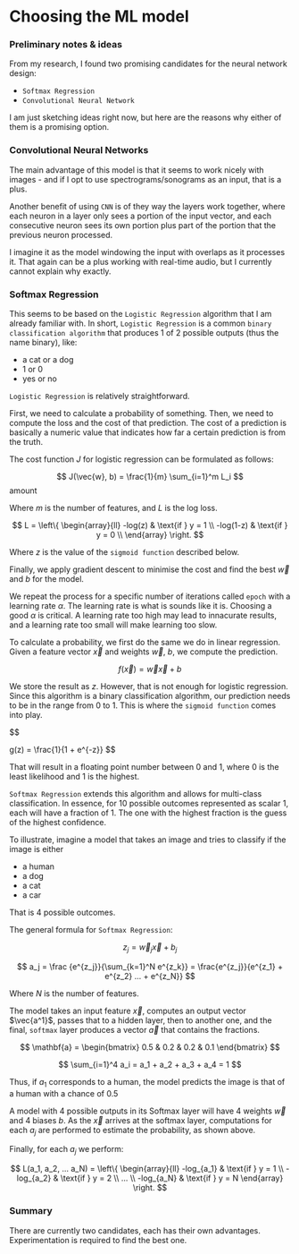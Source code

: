 # Choosing the ML model

### Preliminary notes & ideas

From my research, I found two promising candidates for the neural network design:

- `Softmax Regression`
- `Convolutional Neural Network`

I am just sketching ideas right now, but here are the reasons why either of them is a promising option.

### Convolutional Neural Networks
The main advantage of this model is that it seems to work nicely with images - and if I opt to use spectrograms/sonograms as an input, that is a plus. 

Another benefit of using `CNN` is of they way the layers work together, where each neuron in a layer only sees a portion of the input vector, and each consecutive neuron sees its own portion plus part of the portion that the previous neuron processed. 

I imagine it as the model windowing the input with overlaps as it processes it. That again can be a plus working with real-time audio, but I currently cannot explain why exactly.

### Softmax Regression

This seems to be based on the `Logistic Regression` algorithm that I am already familiar with. In short, `Logistic Regression` is a common `binary classification algorithm` that produces 1 of 2 possible outputs (thus the name binary), like:

- a cat or a dog
- 1 or 0
- yes or no

`Logistic Regression` is relatively straightforward.

First, we need to calculate a probability of something. Then, we need to compute the loss and the cost of that prediction. The cost of a prediction is basically a numeric value that indicates how far a certain prediction is from the truth.

The cost function $J$ for logistic regression can be formulated as follows:

$$
J(\vec{w}, b) = \frac{1}{m} \sum_{i=1}^m L_i
$$amount

Where $m$ is the number of features, and $L$ is the log loss.

$$
L =
\left\{
\begin{array}{ll}
-log(z) & \text{if } y = 1 \\
-log(1-z) & \text{if } y = 0 \\
\end{array}
\right.
$$

Where $z$ is the value of the `sigmoid function` described below.


Finally, we apply gradient descent to minimise the cost and find the best $\vec{w}$ and $b$ for the model. 

We repeat the process for a specific number of iterations called `epoch` with a learning rate $\alpha$. The learning rate is what is sounds like it is. Choosing a good $\alpha$ is critical. A learning rate too high may lead to innacurate results, and a learning rate too small will make learning too slow.

To calculate a probability, we first do the same we do in linear regression. Given a feature vector $\vec{x}$ and weights $\vec{w}$, $b$, we compute the prediction.

$$
f(\vec{x}) = \vec{w}\vec{x} + b
$$

We store the result as $z$. However, that is not enough for logistic regression. Since this algorithm is a binary classification algorithm, our prediction needs to be in the range from 0 to 1. This is where the `sigmoid function` comes into play.

$$

$$
$$
g(z) = \frac{1}{1 + e^{-z}}
$$

That will result in a floating point number between 0 and 1, where 0 is the least likelihood and 1 is the highest.

`Softmax Regression` extends this algorithm and allows for multi-class classification. In essence, for 10 possible outcomes represented as scalar 1, each will have a fraction of 1. The one with the highest fraction is the guess of the highest confidence.

To illustrate, imagine a model that takes an image and tries to classify if the image is either

- a human
- a dog
- a cat
- a car

That is 4 possible outcomes.

The general formula for `Softmax Regression`:

$$
z_j = \vec{w}_j\vec{x} + b_j
$$

$$
a_j = \frac {e^{z_j}}{\sum_{k=1}^N e^{z_k}} = \frac{e^{z_j}}{e^{z_1} + e^{z_2} ... + e^{z_N}}
$$

Where $N$ is the number of features.

The model takes an input feature
$\vec{x}$, computes an output vector $\vec{a^1}$, passes that to a hidden layer, then to another one, and the final, `softmax` layer produces a vector $\vec{a}$ that contains the fractions.

$$ 
\mathbf{a} = \begin{bmatrix} 0.5 & 0.2 & 0.2 & 0.1 \end{bmatrix}
$$

$$ \sum_{i=1}^4 a_i = a_1 + a_2 + a_3 + a_4 = 1
$$

Thus, if $a_1$ corresponds to a human, the model predicts the image is that of a human with a chance of $0.5$

A model with 4 possible outputs in its Softmax layer will have 4 weights $\vec{w}$ and 4 biases $b$. As the $\vec{x}$ arrives at the softmax layer, computations for each $a_j$ are performed to estimate the probability, as shown above.

Finally, for each $a_j$ we perform:

$$
L(a_1, a_2, ... a_N) =
\left\{
\begin{array}{ll}
-log_{a_1} & \text{if } y = 1 \\
-log_{a_2} & \text{if } y = 2 \\
... \\
-log_{a_N} & \text{if } y = N 
\end{array}
\right.
$$

### Summary
There are currently two candidates, each has their own advantages. Experimentation is required to find the best one.